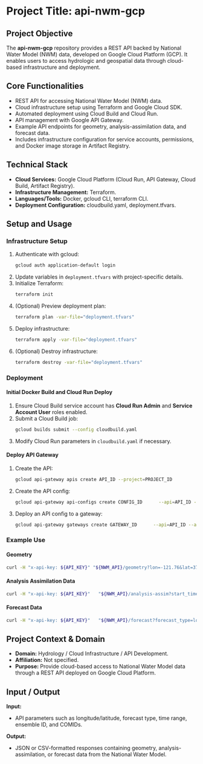 # Project Title: **api-nwm-gcp**

## Project Objective  
The **api-nwm-gcp** repository provides a REST API backed by National Water Model (NWM) data, developed on Google Cloud Platform (GCP). It enables users to access hydrologic and geospatial data through cloud-based infrastructure and deployment.

## Core Functionalities  
- REST API for accessing National Water Model (NWM) data.  
- Cloud infrastructure setup using Terraform and Google Cloud SDK.  
- Automated deployment using Cloud Build and Cloud Run.  
- API management with Google API Gateway.  
- Example API endpoints for geometry, analysis-assimilation data, and forecast data.  
- Includes infrastructure configuration for service accounts, permissions, and Docker image storage in Artifact Registry.  

## Technical Stack  
- **Cloud Services:** Google Cloud Platform (Cloud Run, API Gateway, Cloud Build, Artifact Registry).  
- **Infrastructure Management:** Terraform.  
- **Languages/Tools:** Docker, gcloud CLI, terraform CLI.  
- **Deployment Configuration:** cloudbuild.yaml, deployment.tfvars.  

## Setup and Usage  
### Infrastructure Setup  
1. Authenticate with gcloud:  
   ```bash
   gcloud auth application-default login
   ```  
2. Update variables in `deployment.tfvars` with project-specific details.  
3. Initialize Terraform:  
   ```bash
   terraform init
   ```  
4. (Optional) Preview deployment plan:  
   ```bash
   terraform plan -var-file="deployment.tfvars"
   ```  
5. Deploy infrastructure:  
   ```bash
   terraform apply -var-file="deployment.tfvars"
   ```  
6. (Optional) Destroy infrastructure:  
   ```bash
   terraform destroy -var-file="deployment.tfvars"
   ```  

### Deployment  
#### Initial Docker Build and Cloud Run Deploy  
1. Ensure Cloud Build service account has **Cloud Run Admin** and **Service Account User** roles enabled.  
2. Submit a Cloud Build job:  
   ```bash
   gcloud builds submit --config cloudbuild.yaml
   ```  
3. Modify Cloud Run parameters in `cloudbuild.yaml` if necessary.  

#### Deploy API Gateway  
1. Create the API:  
   ```bash
   gcloud api-gateway apis create API_ID --project=PROJECT_ID
   ```  
2. Create the API config:  
   ```bash
   gcloud api-gateway api-configs create CONFIG_ID      --api=API_ID --openapi-spec=API_DEFINITION      --project=PROJECT_ID --backend-auth-service-account=SERVICE_ACCOUNT_EMAIL
   ```  
3. Deploy an API config to a gateway:  
   ```bash
   gcloud api-gateway gateways create GATEWAY_ID      --api=API_ID --api-config=CONFIG_ID      --location=GCP_REGION --project=PROJECT_ID
   ```  

### Example Use  
#### Geometry  
```bash
curl -H "x-api-key: ${API_KEY}" "${NWM_API}/geometry?lon=-121.76&lat=37.70"
```  

#### Analysis Assimilation Data  
```bash
curl -H "x-api-key: ${API_KEY}"   "${NWM_API}/analysis-assim?start_time=2018-09-17&end_time=2023-05-01&comids=15059811&output_format=csv"
```  

#### Forecast Data  
```bash
curl -H "x-api-key: ${API_KEY}"   "${NWM_API}/forecast?forecast_type=long_range&reference_time=2023-05-01&ensemble=0&comids=15059811&output_format=csv"
```  

## Project Context & Domain  
- **Domain:** Hydrology / Cloud Infrastructure / API Development.  
- **Affiliation:** Not specified.  
- **Purpose:** Provide cloud-based access to National Water Model data through a REST API deployed on Google Cloud Platform.  

## Input / Output  
**Input:**  
- API parameters such as longitude/latitude, forecast type, time range, ensemble ID, and COMIDs.  

**Output:**  
- JSON or CSV-formatted responses containing geometry, analysis-assimilation, or forecast data from the National Water Model.  
